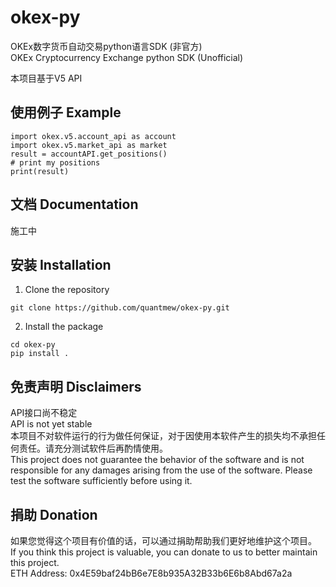 # okex-py
OKEx数字货币自动交易python语言SDK (非官方)  
OKEx Cryptocurrency Exchange python SDK (Unofficial)

本项目基于V5 API

## 使用例子 Example
``` python3
import okex.v5.account_api as account
import okex.v5.market_api as market
result = accountAPI.get_positions()
# print my positions
print(result)
```

## 文档 Documentation
施工中

## 安装 Installation

1. Clone the repository
```
git clone https://github.com/quantmew/okex-py.git
```

2. Install the package
```
cd okex-py
pip install .
```


## 免责声明 Disclaimers
API接口尚不稳定  
API is not yet stable  
本项目不对软件运行的行为做任何保证，对于因使用本软件产生的损失均不承担任何责任。请充分测试软件后再酌情使用。  
This project does not guarantee the behavior of the software and is not responsible for any damages arising from the use of the software. Please test the software sufficiently before using it.  

## 捐助 Donation
如果您觉得这个项目有价值的话，可以通过捐助帮助我们更好地维护这个项目。  
If you think this project is valuable, you can donate to us to better maintain this project.   
ETH Address: 0x4E59baf24bB6e7E8b935A32B33b6E6b8Abd67a2a   

